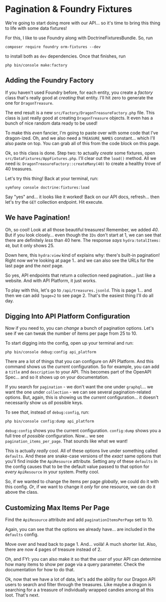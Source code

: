 # Pagination & Foundry Fixtures

We're going to start doing more with our API... so it's time to bring this thing
to life with some data fixtures!

For this, I like to use Foundry along with DoctrineFixturesBundle. So, run

```terminal
composer require foundry orm-fixtures --dev
```

to install both as `dev` dependencies. Once that finishes, run

```terminal
php bin/console make:factory
```

## Adding the Foundry Factory

If you haven't used Foundry before, for each entity, you create a *factory* class
that's really good at *creating* that entity. I'll hit zero to generate the one for
`DragonTreasure`.

The end result is a new `src/Factory/DragonTreasureFactory.php` file.
This class is just really good at creating `DragonTreasure` objects. It even
has a bunch of nice random data ready to be used!

To make this *even* fancier, I'm going to paste over with some code that I've
dragon-ized. Oh, and we also need a `TREASURE_NAMES` constant... which I'll also
paste on top. You can grab all of this from the code block on this page.

Ok, so this class is done. Step two: to actually *create* some fixtures, open
`src/DataFixtures/AppFixtures.php`. I'll clear out the `load()` method. All we need
is: `DragonTreasureFactory::createMany(40)` to create a healthy trove of 40
treasures.

Let's try this thing! Back at your terminal, run:

```terminal
symfony console doctrine:fixtures:load
```

Say "yes" and... it looks like it worked! Back on our API docs, refresh...
then let's try the `GET` collection endpoint. Hit execute.

## We have Pagination!

Oh, so cool! Look at all those beautiful treasures! Remember, we added *40*. But if
you look closely... even though the `IDs` don't start at 1, we can see that there
are definitely *less* than 40 here. The response *says* `hydra:totalItems: 40`,
but it only shows 25.

Down here, this `hydra:view` kind of explains why: there's built-in pagination!
Right now we're looking at page 1.. and we can also see the URLs for the last page
and the *next* page.

So yes, API endpoints that return a collection need pagination... just like a
website. And with API Platform, it just works.

To play with this, let's go to `/api/treasures.jsonld`. This is page 1... and then
we can add `?page=2` to see page 2. That's the easiest thing I'll do all day.

## Digging Into API Platform Configuration

Now if you need to, you can *change* a bunch of pagination options. Let's see
if we can tweak the number of items per page from 25 to 10.

To start digging into the config, open up your terminal and run:

```terminal
php bin/console debug:config api_platform
```

There are a lot of things that you can configure on API Platform. And this
command shows us the *current* configuration. So for example,
you can add a `title` and `description` to your API. This becomes part of the
OpenAPI Spec... and so it shows up on your documentation.

If you search for `pagination` - we don't want the one under `graphql`... we
want the one under `collection` - we can see several pagination-related options.
But, again, this is showing us the *current* configuration... it doesn't necessarily
show us *all* possible keys.

To see *that*, instead of `debug:config`, run:

```terminal
php bin/console config:dump api_platform
```

`debug:config` shows you the current configuration. `config:dump` shows you a full
tree of *possible* configuration. Now... we see `pagination_items_per_page`.
That sounds like what we want!

This is actually *really* cool. All of these options live under something called
`defaults`. And these are snake-case versions of the *exact* same options that you'll
find inside the `ApiResource` attribute. Setting any of these `defaults` in the config
causes that to be the default value passed to that option for *every* `ApiResource`
in your system. Pretty cool.

So, if we wanted to change the items per page *globally*, we could do it
with this config. *Or*, if we want to change it *only* for one resource, we can
do it above the class.

## Customizing Max Items Per Page

Find the `ApiResource` attribute and add `paginationItemsPerPage` set to 10.

Again, you can see that the options we already have... are included in the `defaults`
config.

Move over and head back to page 1. And... voilà! A much shorter
list. Also, there are now 4 pages of treasure instead of 2.

Oh, and FYI: you can also make it so that the *user* of your API can determine how
many items to show per page via a query parameter. Check the documentation for how
to do that.

Ok, now that we have a lot of data, let's add the ability for our Dragon API users
to search and filter through the treasures. Like maybe a dragon is searching for a
a treasure of individually wrapped candies among all this loot. That's next.
